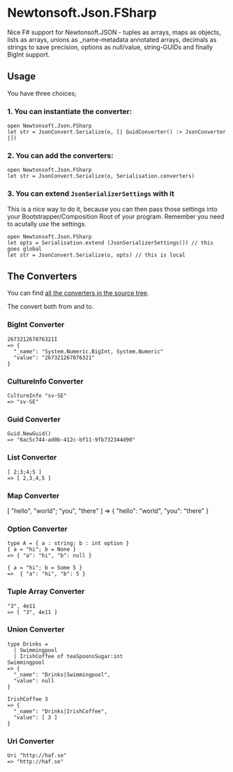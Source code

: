 # Newtonsoft.Json.FSharp

Nice F# support for Newtonsoft.JSON - tuples as arrays, maps as objects, lists as arrays, unions as _name-metadata annotated arrays, decimals as strings to save precision, options as null/value, string-GUIDs and finally BigInt support.

## Usage

You have three choices;

### 1. You can instantiate the converter:

```
open Newtonsoft.Json.FSharp
let str = JsonConvert.Serialize(o, [| GuidConverter() :> JsonConverter |])
```

### 2. You can add the converters:

```
open Newtonsoft.Json.FSharp
let str = JsonConvert.Serialize(o, Serialisation.converters)
```

### 3. You can extend `JsonSerializerSettings` with it

This is a nice way to do it, because you can then pass those settings into your Bootstrapper/Composition Root of your program. Remember you need to acutally *use* the settings.

```
open Newtonsoft.Json.FSharp
let opts = Serialisation.extend (JsonSerializerSettings()) // this goes global
let str = JsonConvert.Serialize(o, opts) // this is local
```

## The Converters

You can find [all the converters in the source tree](https://github.com/haf/Newtonsoft.Json.FSharp/tree/master/src/JsonNet/Converters).

The convert both from and to.

### BigInt Converter

```
267321267876321I
=> {
  "_name": "System.Numeric.BigInt, System.Numeric"
  "value": "267321267876321"
}
```

### CultureInfo Converter

```
CultureInfo "sv-SE"
=> "sv-SE"
```

### Guid Converter

```
Guid.NewGuid()
=> "6ac5c744-ad0b-412c-bf11-9fb732344d90"
```

### List Converter

```
[ 2;3;4;5 ]
=> [ 2,3,4,5 ]
```

### Map Converter

[ "hello", "world"; "you", "there" ]
=> { "hello": "world", "you": "there" }

### Option Converter

```
type A = { a : string; b : int option }
{ a = "hi"; b = None }
=> { "a": "hi", "b": null }

{ a = "hi"; b = Some 5 }
=>  { "a": "hi", "b": 5 }
```

### Tuple Array Converter

```
"3", 4e11
=> [ "3", 4e11 ]
```

### Union Converter

```
type Drinks =
  | Swimmingpool
  | IrishCoffee of teaSpoonsSugar:int
Swimmingpool
=> {
  "_name": "Drinks|Swimmingpool",
  "value": null
}

IrishCoffee 3
=> {
  "_name": "Drinks|IrishCoffee",
  "value": [ 3 ]
}
```

### Uri Converter

```
Uri "http://haf.se"
=> "http://haf.se"
```
